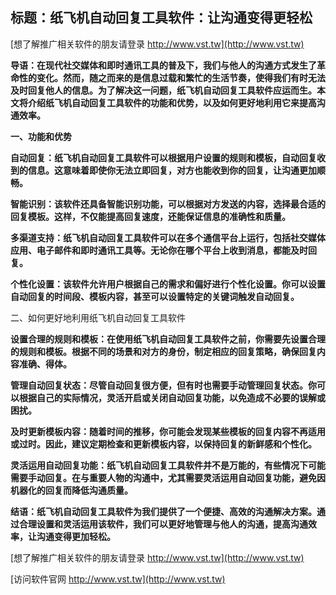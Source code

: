 ## **标题：纸飞机自动回复工具软件：让沟通变得更轻松**

[想了解推广相关软件的朋友请登录 http://www.vst.tw](http://www.vst.tw)

**导语：在现代社交媒体和即时通讯工具的普及下，我们与他人的沟通方式发生了革命性的变化。然而，随之而来的是信息过载和繁忙的生活节奏，使得我们有时无法及时回复他人的信息。为了解决这一问题，纸飞机自动回复工具软件应运而生。本文将介绍纸飞机自动回复工具软件的功能和优势，以及如何更好地利用它来提高沟通效率。**

**一、功能和优势**

**自动回复：纸飞机自动回复工具软件可以根据用户设置的规则和模板，自动回复收到的信息。这意味着即使你无法立即回复，对方也能收到你的回复，让沟通更加顺畅。**

**智能识别：该软件还具备智能识别功能，可以根据对方发送的内容，选择最合适的回复模板。这样，不仅能提高回复速度，还能保证信息的准确性和质量。**

**多渠道支持：纸飞机自动回复工具软件可以在多个通信平台上运行，包括社交媒体应用、电子邮件和即时通讯工具等。无论你在哪个平台上收到消息，都能及时回复。**

**个性化设置：该软件允许用户根据自己的需求和偏好进行个性化设置。你可以设置自动回复的时间段、模板内容，甚至可以设置特定的关键词触发自动回复。**

二、如何更好地利用纸飞机自动回复工具软件

**设置合理的规则和模板：在使用纸飞机自动回复工具软件之前，你需要先设置合理的规则和模板。根据不同的场景和对方的身份，制定相应的回复策略，确保回复内容准确、得体。**

**管理自动回复状态：尽管自动回复很方便，但有时也需要手动管理回复状态。你可以根据自己的实际情况，灵活开启或关闭自动回复功能，以免造成不必要的误解或困扰。**

**及时更新模板内容：随着时间的推移，你可能会发现某些模板的回复内容不再适用或过时。因此，建议定期检查和更新模板内容，以保持回复的新鲜感和个性化。**

**灵活运用自动回复功能：纸飞机自动回复工具软件并不是万能的，有些情况下可能需要手动回复。在与重要人物的沟通中，尤其需要灵活运用自动回复功能，避免因机器化的回复而降低沟通质量。**

**结语：纸飞机自动回复工具软件为我们提供了一个便捷、高效的沟通解决方案。通过合理设置和灵活运用该软件，我们可以更好地管理与他人的沟通，提高沟通效率，让沟通变得更加轻松。**

[想了解推广相关软件的朋友请登录 http://www.vst.tw](http://www.vst.tw)


[访问软件官网 http://www.vst.tw](http://www.vst.tw)
